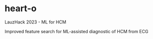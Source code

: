 # heart-o
LauzHack 2023 - ML for HCM

Improved feature search for ML-assisted diagnostic of HCM from ECG
